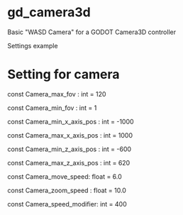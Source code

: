 # gd_camera3d
Basic "WASD Camera" for a GODOT Camera3D controller

Settings example


# Setting for camera
const Camera_max_fov : int = 120

const Camera_min_fov : int = 1

const Camera_min_x_axis_pos : int = -1000

const Camera_max_x_axis_pos : int = 1000

const Camera_min_z_axis_pos : int = -600

const Camera_max_z_axis_pos : int = 620

const Camera_move_speed: float = 6.0

const Camera_zoom_speed : float = 10.0  

const Camera_speed_modifier: int = 400

